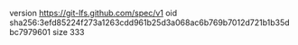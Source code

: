 version https://git-lfs.github.com/spec/v1
oid sha256:3efd85224f273a1263cdd961b25d3a068ac6b769b7012d721b1b35dbc7979601
size 333
